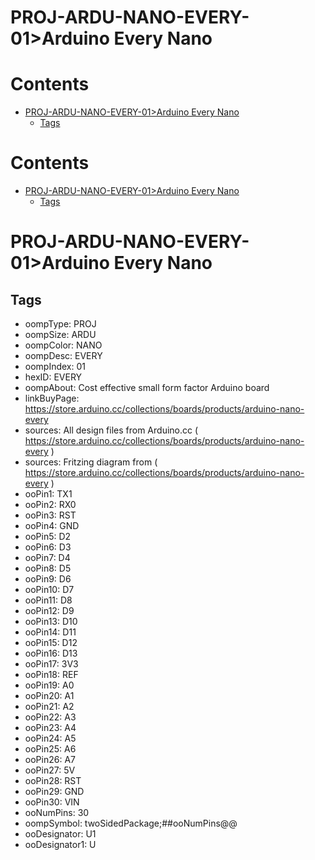 
PROJ-ARDU-NANO-EVERY-01>Arduino Every Nano
==========================================

Contents
========

* [PROJ-ARDU-NANO-EVERY-01>Arduino Every Nano](#proj-ardu-nano-every-01arduino-every-nano)
	* [Tags](#tags)

Contents
========

* [PROJ-ARDU-NANO-EVERY-01>Arduino Every Nano](#proj-ardu-nano-every-01arduino-every-nano)
	* [Tags](#tags)

# PROJ-ARDU-NANO-EVERY-01>Arduino Every Nano

## Tags

- oompType: PROJ
- oompSize: ARDU
- oompColor: NANO
- oompDesc: EVERY
- oompIndex: 01
- hexID: EVERY
- oompAbout: Cost effective small form factor Arduino board
- linkBuyPage: https://store.arduino.cc/collections/boards/products/arduino-nano-every
- sources: All design files from Arduino.cc ( https://store.arduino.cc/collections/boards/products/arduino-nano-every )
- sources: Fritzing diagram from ( https://store.arduino.cc/collections/boards/products/arduino-nano-every )
- ooPin1: TX1
- ooPin2: RX0
- ooPin3: RST
- ooPin4: GND
- ooPin5: D2
- ooPin6: D3
- ooPin7: D4
- ooPin8: D5
- ooPin9: D6
- ooPin10: D7
- ooPin11: D8
- ooPin12: D9
- ooPin13: D10
- ooPin14: D11
- ooPin15: D12
- ooPin16: D13
- ooPin17: 3V3
- ooPin18: REF
- ooPin19: A0
- ooPin20: A1
- ooPin21: A2
- ooPin22: A3
- ooPin23: A4
- ooPin24: A5
- ooPin25: A6
- ooPin26: A7
- ooPin27: 5V
- ooPin28: RST
- ooPin29: GND
- ooPin30: VIN
- ooNumPins: 30
- oompSymbol: twoSidedPackage;##ooNumPins@@
- ooDesignator: U1
- ooDesignator1: U
